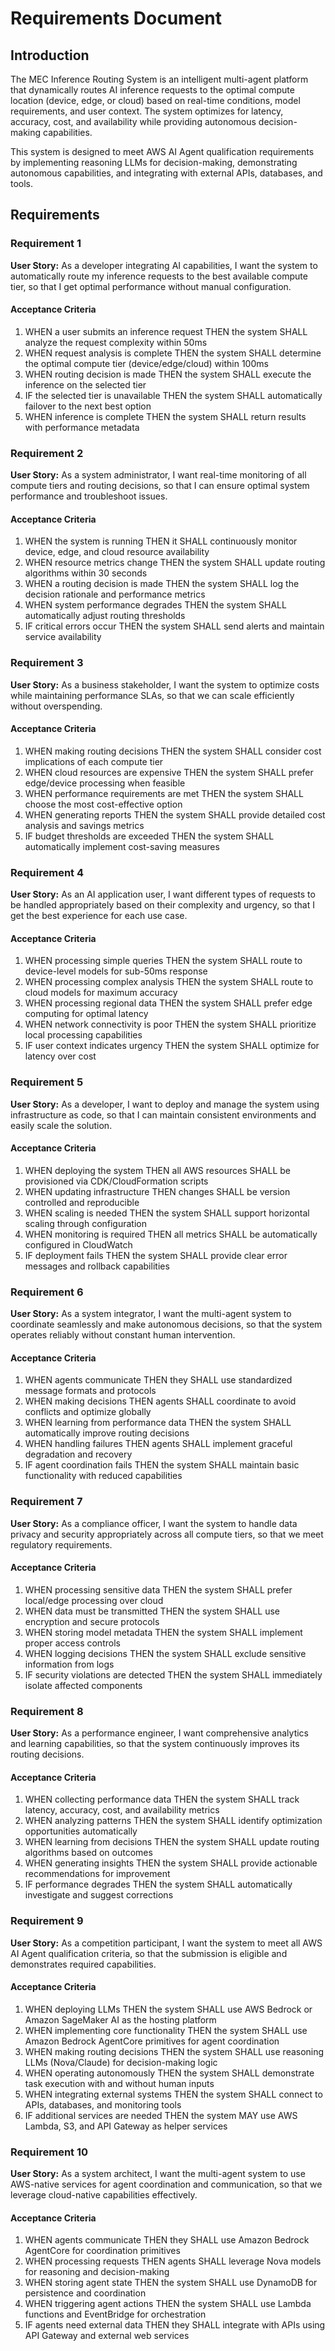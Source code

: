 # Requirements Document

## Introduction

The MEC Inference Routing System is an intelligent multi-agent platform that dynamically routes AI inference requests to the optimal compute location (device, edge, or cloud) based on real-time conditions, model requirements, and user context. The system optimizes for latency, accuracy, cost, and availability while providing autonomous decision-making capabilities.

This system is designed to meet AWS AI Agent qualification requirements by implementing reasoning LLMs for decision-making, demonstrating autonomous capabilities, and integrating with external APIs, databases, and tools.

## Requirements

### Requirement 1

**User Story:** As a developer integrating AI capabilities, I want the system to automatically route my inference requests to the best available compute tier, so that I get optimal performance without manual configuration.

#### Acceptance Criteria

1. WHEN a user submits an inference request THEN the system SHALL analyze the request complexity within 50ms
2. WHEN request analysis is complete THEN the system SHALL determine the optimal compute tier (device/edge/cloud) within 100ms
3. WHEN routing decision is made THEN the system SHALL execute the inference on the selected tier
4. IF the selected tier is unavailable THEN the system SHALL automatically failover to the next best option
5. WHEN inference is complete THEN the system SHALL return results with performance metadata

### Requirement 2

**User Story:** As a system administrator, I want real-time monitoring of all compute tiers and routing decisions, so that I can ensure optimal system performance and troubleshoot issues.

#### Acceptance Criteria

1. WHEN the system is running THEN it SHALL continuously monitor device, edge, and cloud resource availability
2. WHEN resource metrics change THEN the system SHALL update routing algorithms within 30 seconds
3. WHEN a routing decision is made THEN the system SHALL log the decision rationale and performance metrics
4. WHEN system performance degrades THEN the system SHALL automatically adjust routing thresholds
5. IF critical errors occur THEN the system SHALL send alerts and maintain service availability

### Requirement 3

**User Story:** As a business stakeholder, I want the system to optimize costs while maintaining performance SLAs, so that we can scale efficiently without overspending.

#### Acceptance Criteria

1. WHEN making routing decisions THEN the system SHALL consider cost implications of each compute tier
2. WHEN cloud resources are expensive THEN the system SHALL prefer edge/device processing when feasible
3. WHEN performance requirements are met THEN the system SHALL choose the most cost-effective option
4. WHEN generating reports THEN the system SHALL provide detailed cost analysis and savings metrics
5. IF budget thresholds are exceeded THEN the system SHALL automatically implement cost-saving measures

### Requirement 4

**User Story:** As an AI application user, I want different types of requests to be handled appropriately based on their complexity and urgency, so that I get the best experience for each use case.

#### Acceptance Criteria

1. WHEN processing simple queries THEN the system SHALL route to device-level models for sub-50ms response
2. WHEN processing complex analysis THEN the system SHALL route to cloud models for maximum accuracy
3. WHEN processing regional data THEN the system SHALL prefer edge computing for optimal latency
4. WHEN network connectivity is poor THEN the system SHALL prioritize local processing capabilities
5. IF user context indicates urgency THEN the system SHALL optimize for latency over cost

### Requirement 5

**User Story:** As a developer, I want to deploy and manage the system using infrastructure as code, so that I can maintain consistent environments and easily scale the solution.

#### Acceptance Criteria

1. WHEN deploying the system THEN all AWS resources SHALL be provisioned via CDK/CloudFormation scripts
2. WHEN updating infrastructure THEN changes SHALL be version controlled and reproducible
3. WHEN scaling is needed THEN the system SHALL support horizontal scaling through configuration
4. WHEN monitoring is required THEN all metrics SHALL be automatically configured in CloudWatch
5. IF deployment fails THEN the system SHALL provide clear error messages and rollback capabilities

### Requirement 6

**User Story:** As a system integrator, I want the multi-agent system to coordinate seamlessly and make autonomous decisions, so that the system operates reliably without constant human intervention.

#### Acceptance Criteria

1. WHEN agents communicate THEN they SHALL use standardized message formats and protocols
2. WHEN making decisions THEN agents SHALL coordinate to avoid conflicts and optimize globally
3. WHEN learning from performance data THEN the system SHALL automatically improve routing decisions
4. WHEN handling failures THEN agents SHALL implement graceful degradation and recovery
5. IF agent coordination fails THEN the system SHALL maintain basic functionality with reduced capabilities

### Requirement 7

**User Story:** As a compliance officer, I want the system to handle data privacy and security appropriately across all compute tiers, so that we meet regulatory requirements.

#### Acceptance Criteria

1. WHEN processing sensitive data THEN the system SHALL prefer local/edge processing over cloud
2. WHEN data must be transmitted THEN the system SHALL use encryption and secure protocols
3. WHEN storing model metadata THEN the system SHALL implement proper access controls
4. WHEN logging decisions THEN the system SHALL exclude sensitive information from logs
5. IF security violations are detected THEN the system SHALL immediately isolate affected components

### Requirement 8

**User Story:** As a performance engineer, I want comprehensive analytics and learning capabilities, so that the system continuously improves its routing decisions.

#### Acceptance Criteria

1. WHEN collecting performance data THEN the system SHALL track latency, accuracy, cost, and availability metrics
2. WHEN analyzing patterns THEN the system SHALL identify optimization opportunities automatically
3. WHEN learning from decisions THEN the system SHALL update routing algorithms based on outcomes
4. WHEN generating insights THEN the system SHALL provide actionable recommendations for improvement
5. IF performance degrades THEN the system SHALL automatically investigate and suggest corrections

### Requirement 9

**User Story:** As a competition participant, I want the system to meet all AWS AI Agent qualification criteria, so that the submission is eligible and demonstrates required capabilities.

#### Acceptance Criteria

1. WHEN deploying LLMs THEN the system SHALL use AWS Bedrock or Amazon SageMaker AI as the hosting platform
2. WHEN implementing core functionality THEN the system SHALL use Amazon Bedrock AgentCore primitives for agent coordination
3. WHEN making routing decisions THEN the system SHALL use reasoning LLMs (Nova/Claude) for decision-making logic
4. WHEN operating autonomously THEN the system SHALL demonstrate task execution with and without human inputs
5. WHEN integrating external systems THEN the system SHALL connect to APIs, databases, and monitoring tools
6. IF additional services are needed THEN the system MAY use AWS Lambda, S3, and API Gateway as helper services

### Requirement 10

**User Story:** As a system architect, I want the multi-agent system to use AWS-native services for agent coordination and communication, so that we leverage cloud-native capabilities effectively.

#### Acceptance Criteria

1. WHEN agents communicate THEN they SHALL use Amazon Bedrock AgentCore for coordination primitives
2. WHEN processing requests THEN agents SHALL leverage Nova models for reasoning and decision-making
3. WHEN storing agent state THEN the system SHALL use DynamoDB for persistence and coordination
4. WHEN triggering agent actions THEN the system SHALL use Lambda functions and EventBridge for orchestration
5. IF agents need external data THEN they SHALL integrate with APIs using API Gateway and external web services
